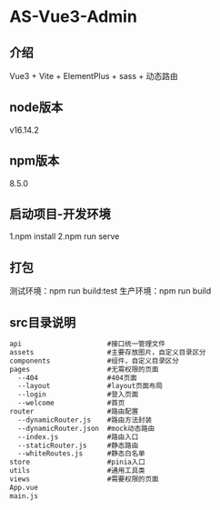 # AS-Vue3-Admin

## 介绍

Vue3 + Vite + ElementPlus + sass + 动态路由

## node版本

v16.14.2

## npm版本

8.5.0

## 启动项目-开发环境

1.npm install
2.npm run serve

## 打包

测试环境：npm run build:test
生产环境：npm run build

## src目录说明

```txt
api                     #接口统一管理文件
assets                  #主要存放图片，自定义目录区分
components              #组件，自定义目录区分
pages                   #无需权限的页面
  --404                 #404页面
  --layout              #layout页面布局
  --login               #登入页面
  --welcome             #首页
router                  #路由配置
  --dynamicRouter.js    #路由方法封装
  --dynamicRouter.json  #mock动态路由
  --index.js            #路由入口
  --staticRouter.js     #静态路由
  --whiteRoutes.js      #静态白名单
store                   #pinia入口
utils                   #通用工具类
views                   #需要权限的页面
App.vue
main.js
```
